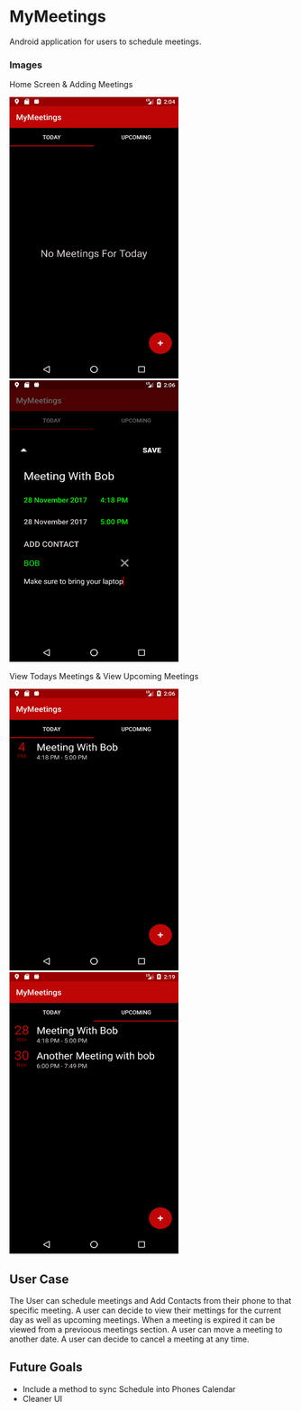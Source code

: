 # MyMeetings

Android application for users to schedule meetings.

### Images

Home Screen & Adding Meetings

<p float="left">
<img src="https://github.com/RushanB/MyMeetings/blob/master/INSTRUCTIONS/Images/1.0%20-%20Home%20Screen.png" width="300" height="500"> 
<img src="https://github.com/RushanB/MyMeetings/blob/master/INSTRUCTIONS/Images/6.0%20-%20Form%20Completed.png" width="300" height="500">
</p>

View Todays Meetings & View Upcoming Meetings

<p float="left">
<img src="https://github.com/RushanB/MyMeetings/blob/master/INSTRUCTIONS/Images/7.0%20-%20Event%20Success.png" width="300" height="500">
<img src="https://github.com/RushanB/MyMeetings/blob/master/INSTRUCTIONS/Images/8.0%20-%20Upcoming%20Meeting%20Added.png" width="300" height="500">
</p>

## User Case

The User can schedule meetings and Add Contacts from their phone to that specific meeting. A user can decide to view their mettings for the current day as well as upcoming meetings. When a meeting is expired it can be viewed from a previoous meetings section. A user can move a meeting to another date. A user can decide to cancel a meeting at any time.

## Future Goals
- Include a method to sync Schedule into Phones Calendar
- Cleaner UI

